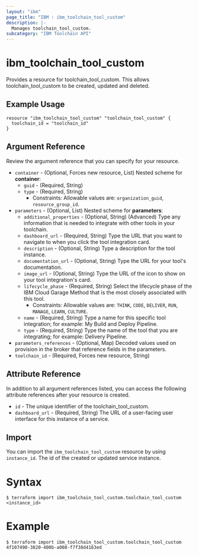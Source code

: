 ```yaml
---
layout: "ibm"
page_title: "IBM : ibm_toolchain_tool_custom"
description: |-
  Manages toolchain_tool_custom.
subcategory: "IBM Toolchain API"
---
```


# ibm_toolchain_tool_custom

Provides a resource for toolchain_tool_custom. This allows toolchain_tool_custom to be created, updated and deleted.

## Example Usage

```hcl
resource "ibm_toolchain_tool_custom" "toolchain_tool_custom" {
  toolchain_id = "toolchain_id"
}
```

## Argument Reference

Review the argument reference that you can specify for your resource.

* `container` - (Optional, Forces new resource, List) 
Nested scheme for **container**:
	* `guid` - (Required, String)
	* `type` - (Required, String)
	  * Constraints: Allowable values are: `organization_guid`, `resource_group_id`.
* `parameters` - (Optional, List) 
Nested scheme for **parameters**:
	* `additional_properties` - (Optional, String) (Advanced) Type any information that is needed to integrate with other tools in your toolchain.
	* `dashboard_url` - (Required, String) Type the URL that you want to navigate to when you click the tool integration card.
	* `description` - (Optional, String) Type a description for the tool instance.
	* `documentation_url` - (Optional, String) Type the URL for your tool's documentation.
	* `image_url` - (Optional, String) Type the URL of the icon to show on your tool integration's card.
	* `lifecycle_phase` - (Required, String) Select the lifecycle phase of the IBM Cloud Garage Method that is the most closely associated with this tool.
	  * Constraints: Allowable values are: `THINK`, `CODE`, `DELIVER`, `RUN`, `MANAGE`, `LEARN`, `CULTURE`.
	* `name` - (Required, String) Type a name for this specific tool integration; for example: My Build and Deploy Pipeline.
	* `type` - (Required, String) Type the name of the tool that you are integrating; for example: Delivery Pipeline.
* `parameters_references` - (Optional, Map) Decoded values used on provision in the broker that reference fields in the parameters.
* `toolchain_id` - (Required, Forces new resource, String) 

## Attribute Reference

In addition to all argument references listed, you can access the following attribute references after your resource is created.

* `id` - The unique identifier of the toolchain_tool_custom.
* `dashboard_url` - (Required, String) The URL of a user-facing user interface for this instance of a service.

## Import

You can import the `ibm_toolchain_tool_custom` resource by using `instance_id`. The id of the created or updated service instance.

# Syntax
```
$ terraform import ibm_toolchain_tool_custom.toolchain_tool_custom <instance_id>
```

# Example
```
$ terraform import ibm_toolchain_tool_custom.toolchain_tool_custom 4f107490-3820-400b-a008-f7f38d4163ed
```
